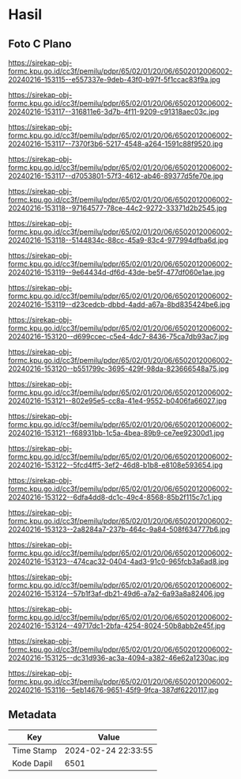 # Hasil

## Foto C Plano

https://sirekap-obj-formc.kpu.go.id/cc3f/pemilu/pdpr/65/02/01/20/06/6502012006002-20240216-153115--e557337e-9deb-43f0-b97f-5f1ccac83f9a.jpg

https://sirekap-obj-formc.kpu.go.id/cc3f/pemilu/pdpr/65/02/01/20/06/6502012006002-20240216-153117--316811e6-3d7b-4f11-9209-c91318aec03c.jpg

https://sirekap-obj-formc.kpu.go.id/cc3f/pemilu/pdpr/65/02/01/20/06/6502012006002-20240216-153117--7370f3b6-5217-4548-a264-1591c88f9520.jpg

https://sirekap-obj-formc.kpu.go.id/cc3f/pemilu/pdpr/65/02/01/20/06/6502012006002-20240216-153117--d7053801-57f3-4612-ab46-89377d5fe70e.jpg

https://sirekap-obj-formc.kpu.go.id/cc3f/pemilu/pdpr/65/02/01/20/06/6502012006002-20240216-153118--97164577-78ce-44c2-9272-33371d2b2545.jpg

https://sirekap-obj-formc.kpu.go.id/cc3f/pemilu/pdpr/65/02/01/20/06/6502012006002-20240216-153118--5144834c-88cc-45a9-83c4-977994dfba6d.jpg

https://sirekap-obj-formc.kpu.go.id/cc3f/pemilu/pdpr/65/02/01/20/06/6502012006002-20240216-153119--9e64434d-df6d-43de-be5f-477df060e1ae.jpg

https://sirekap-obj-formc.kpu.go.id/cc3f/pemilu/pdpr/65/02/01/20/06/6502012006002-20240216-153119--d23cedcb-dbbd-4add-a67a-8bd835424be6.jpg

https://sirekap-obj-formc.kpu.go.id/cc3f/pemilu/pdpr/65/02/01/20/06/6502012006002-20240216-153120--d699ccec-c5e4-4dc7-8436-75ca7db93ac7.jpg

https://sirekap-obj-formc.kpu.go.id/cc3f/pemilu/pdpr/65/02/01/20/06/6502012006002-20240216-153120--b551799c-3695-429f-98da-823666548a75.jpg

https://sirekap-obj-formc.kpu.go.id/cc3f/pemilu/pdpr/65/02/01/20/06/6502012006002-20240216-153121--802e95e5-cc8a-41e4-9552-b0406fa66027.jpg

https://sirekap-obj-formc.kpu.go.id/cc3f/pemilu/pdpr/65/02/01/20/06/6502012006002-20240216-153121--f68931bb-1c5a-4bea-89b9-ce7ee92300d1.jpg

https://sirekap-obj-formc.kpu.go.id/cc3f/pemilu/pdpr/65/02/01/20/06/6502012006002-20240216-153122--5fcd4ff5-3ef2-46d8-b1b8-e8108e593654.jpg

https://sirekap-obj-formc.kpu.go.id/cc3f/pemilu/pdpr/65/02/01/20/06/6502012006002-20240216-153122--6dfa4dd8-dc1c-49c4-8568-85b2f115c7c1.jpg

https://sirekap-obj-formc.kpu.go.id/cc3f/pemilu/pdpr/65/02/01/20/06/6502012006002-20240216-153123--2a8284a7-237b-464c-9a84-508f634777b6.jpg

https://sirekap-obj-formc.kpu.go.id/cc3f/pemilu/pdpr/65/02/01/20/06/6502012006002-20240216-153123--474cac32-0404-4ad3-91c0-965fcb3a6ad8.jpg

https://sirekap-obj-formc.kpu.go.id/cc3f/pemilu/pdpr/65/02/01/20/06/6502012006002-20240216-153124--57b1f3af-db21-49d6-a7a2-6a93a8a82406.jpg

https://sirekap-obj-formc.kpu.go.id/cc3f/pemilu/pdpr/65/02/01/20/06/6502012006002-20240216-153124--49717dc1-2bfa-4254-8024-50b8abb2e45f.jpg

https://sirekap-obj-formc.kpu.go.id/cc3f/pemilu/pdpr/65/02/01/20/06/6502012006002-20240216-153125--dc31d936-ac3a-4094-a382-46e62a1230ac.jpg

https://sirekap-obj-formc.kpu.go.id/cc3f/pemilu/pdpr/65/02/01/20/06/6502012006002-20240216-153116--5eb14676-9651-45f9-9fca-387df6220117.jpg


## Metadata

| Key        | Value               |
| ---------- | ------------------- |
| Time Stamp | 2024-02-24 22:33:55 |
| Kode Dapil | 6501                |



